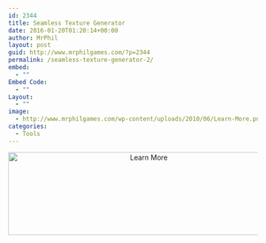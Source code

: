 ```yaml
---
id: 2344
title: Seamless Texture Generator
date: 2016-01-20T01:20:14+00:00
author: MrPhil
layout: post
guid: http://www.mrphilgames.com/?p=2344
permalink: /seamless-texture-generator-2/
embed:
  - ""
Embed Code:
  - ""
Layout:
  - ""
image:
  - http://www.mrphilgames.com/wp-content/uploads/2010/06/Learn-More.png
categories:
  - Tools
---
```

<p align="center">
  <a href="http://www.seamlesstexturegenerator.com/"><img src="http://www.mrphilgames.com/wp-content/uploads/2010/06/Learn-More.png" alt="Learn More" width="552" height="167" /></a>
</p>